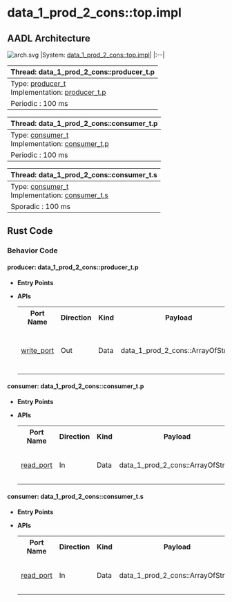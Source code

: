 # data_1_prod_2_cons::top.impl

## AADL Architecture
![arch.svg](../../aadl/diagrams/arch.svg)
|System: [data_1_prod_2_cons::top.impl]()|
|:--|

|Thread: data_1_prod_2_cons::producer_t.p |
|:--|
|Type: [producer_t](../../aadl/data_1_prod_2_cons.aadl#L33-L37)<br>Implementation: [producer_t.p](../../aadl/data_1_prod_2_cons.aadl#L38-L44)|
|Periodic : 100 ms|

|Thread: data_1_prod_2_cons::consumer_t.p |
|:--|
|Type: [consumer_t](../../aadl/data_1_prod_2_cons.aadl#L62-L68)<br>Implementation: [consumer_t.p](../../aadl/data_1_prod_2_cons.aadl#L77-L82)|
|Periodic : 100 ms|

|Thread: data_1_prod_2_cons::consumer_t.s |
|:--|
|Type: [consumer_t](../../aadl/data_1_prod_2_cons.aadl#L62-L68)<br>Implementation: [consumer_t.s](../../aadl/data_1_prod_2_cons.aadl#L95-L99)|
|Sporadic : 100 ms|


## Rust Code


### Behavior Code
#### producer: data_1_prod_2_cons::producer_t.p

 - **Entry Points**



- **APIs**

    <table>
    <tr><th>Port Name</th><th>Direction</th><th>Kind</th><th>Payload</th><th>Realizations</th></tr>
    <tr><td><a title='Model' href='../../aadl/data_1_prod_2_cons.aadl#L36-L36'>write_port</a></td>
        <td>Out</td><td>Data</td>
        <td>data_1_prod_2_cons::ArrayOfStruct</td><td><a title='C Interface' href='components/producer_p_p_producer/src/producer_p_p_producer.c#L13-L17'>C Interface</a> → <a title='C Shared Memory Variable' href='components/producer_p_p_producer/src/producer_p_p_producer.c#L9-L9'>C var_addr</a> → <a title='Memory Map' href='microkit.system#L19-L23'>Memory Map</a></td></tr>
    </table>


#### consumer: data_1_prod_2_cons::consumer_t.p

 - **Entry Points**



- **APIs**

    <table>
    <tr><th>Port Name</th><th>Direction</th><th>Kind</th><th>Payload</th><th>Realizations</th></tr>
    <tr><td><a title='Model' href='../../aadl/data_1_prod_2_cons.aadl#L65-L65'>read_port</a></td>
        <td>In</td><td>Data</td>
        <td>data_1_prod_2_cons::ArrayOfStruct</td><td><a title='Memory Map' href='microkit.system#L37-L41'>Memory Map</a> → <a title='C Shared Memory Variable' href='components/consumer_p_p_consumer/src/consumer_p_p_consumer.c#L9-L9'>C var_addr</a> → <a title='C Interface' href='components/consumer_p_p_consumer/src/consumer_p_p_consumer.c#L16-L25'>C Interface</a></td></tr>
    </table>


#### consumer: data_1_prod_2_cons::consumer_t.s

 - **Entry Points**



- **APIs**

    <table>
    <tr><th>Port Name</th><th>Direction</th><th>Kind</th><th>Payload</th><th>Realizations</th></tr>
    <tr><td><a title='Model' href='../../aadl/data_1_prod_2_cons.aadl#L65-L65'>read_port</a></td>
        <td>In</td><td>Data</td>
        <td>data_1_prod_2_cons::ArrayOfStruct</td><td><a title='Memory Map' href='microkit.system#L55-L59'>Memory Map</a> → <a title='C Shared Memory Variable' href='components/consumer_p_s_consumer/src/consumer_p_s_consumer.c#L9-L9'>C var_addr</a> → <a title='C Interface' href='components/consumer_p_s_consumer/src/consumer_p_s_consumer.c#L16-L25'>C Interface</a></td></tr>
    </table>


